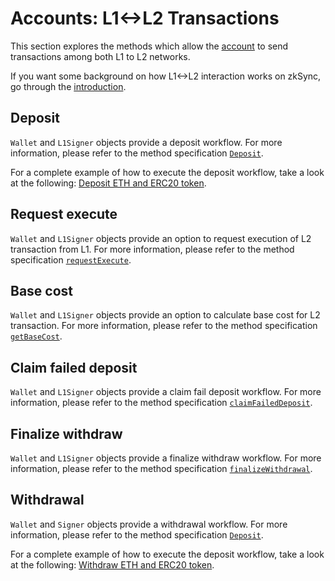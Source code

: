 # Accounts: L1<->L2 Transactions

This section explores the methods which allow the [account](./accounts.md) to send transactions
among both L1 to L2 networks.

If you want some background on how L1<->L2 interaction works on zkSync, go through the
[introduction](https://docs.zksync.io/build/developer-reference/l1-l2-interop.md).

## Deposit

`Wallet` and `L1Signer` objects provide a deposit workflow. For more information,
please refer to the method specification [`Deposit`](accounts.md#deposit).

For a complete example of how to execute the deposit workflow, take a look at the following:
[Deposit ETH and ERC20 token](https://github.com/zksync-sdk/zksync2-examples/blob/main/js/src/01_deposit.ts).

## Request execute

`Wallet` and `L1Signer` objects provide an option to request execution of L2 transaction from L1.
For more information, please refer to the method specification [`requestExecute`](accounts.md#requestexecute).

## Base cost

`Wallet` and `L1Signer` objects provide an option to calculate base cost for L2 transaction.
For more information, please refer to the method specification [`getBaseCost`](accounts.md#getbasecost).

## Claim failed deposit

`Wallet` and `L1Signer` objects provide a claim fail deposit workflow.
For more information, please refer to the method specification [`claimFailedDeposit`](accounts.md#claimfaileddeposit).

## Finalize withdraw

`Wallet` and `L1Signer` objects provide a finalize withdraw workflow.
For more information, please refer to the method specification [`finalizeWithdrawal`](accounts.md#finalizewithdrawal).

## Withdrawal

`Wallet` and `Signer` objects provide a withdrawal workflow.
For more information, please refer to the method specification [`Deposit`](accounts.md#deposit).

For a complete example of how to execute the deposit workflow, take a look at the following:
[Withdraw ETH and ERC20 token](https://github.com/zksync-sdk/zksync2-examples/blob/main/js/src/03_withdraw.ts).
